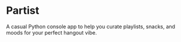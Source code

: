 # Partist
A casual Python console app to help you curate playlists, snacks, and moods for your perfect hangout vibe.
